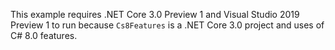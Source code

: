 This example requires .NET Core 3.0 Preview 1 and Visual Studio 2019 Preview 1 to run because `Cs8Features` is a .NET Core 3.0 project and uses of C# 8.0 features.